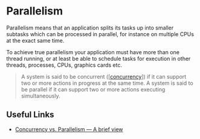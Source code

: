 # Parallelism

Parallelism means that an application splits its tasks up into smaller subtasks which can be processed in parallel, for instance on multiple CPUs at the exact same time.

To achieve true parallelism your application must have more than one thread running, or at least be able to schedule tasks for execution in other threads, processes, CPUs, graphics cards etc.

> A system is said to be concurrent ([[concurrency]]) if it can support two or more actions in progress at the same time. A system is said to be parallel if it can support two or more actions executing simultaneously.

## Useful Links

- [Concurrency vs. Parallelism — A brief view](https://medium.com/@itIsMadhavan/concurrency-vs-parallelism-a-brief-review-b337c8dac350)

[//begin]: # "Autogenerated link references for markdown compatibility"
[concurrency]: concurrency "Concurrency (Computer Science)"

[//end]: # "Autogenerated link references"
